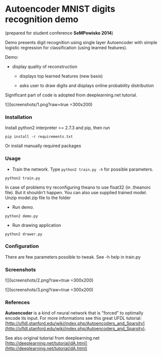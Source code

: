 # Autoencoder MNIST digits recognition demo
(prepared for student conference **SeMPowisko 2014**)

Demo presents digit recognition using single layer Autoencoder with simple logistic regression for classification
(using learned features).


Demo:
  
* display quality of reconstruction
  
  * displays top learned features (new basis)
    
  * asks user to draw digits and displays online probability distribution

Significant part of code is adopted from deeplearning.net tutorial.

![](screenshots/1.png?raw=true =300x200)


### Installation

Install python2 interpreter >= 2.7.3 and pip, then run

`pip install -r requirements.txt`

Or install manually required packages

### Usage

  * Train the network. Type `python2 train.py -h` for possible parameters.

  `python2 train.py`

  In case of problems try reconfiguring theano to use float32 (in .theanorc file).
  But it shouldn't happen.
  You can also use supplied trained model. Unzip model.zip file to the folder

  * Run demo.

  `python2 demo.py`

  * Run drawing application

`python2 drawer.py`

### Configuration

There are few parameters possible to tweak. See -h help in train.py

### Screenshots

![](screenshots/2.png?raw=true =300x200)

![](screenshots/3.png?raw=true =300x200)

### Refereces

**Autoencoder** is a kind of neural network that is "forced" to optimally encode its input.
For more informations see this great UFDL tutorial: [http://ufldl.stanford.edu/wiki/index.php/Autoencoders_and_Sparsity](http://ufldl.stanford.edu/wiki/index.php/Autoencoders_and_Sparsity).

See also original tutorial from deeplearning.net [http://deeplearning.net/tutorial/dA.html](http://deeplearning.net/tutorial/dA.html)
